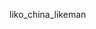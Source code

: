 liko_china_likeman

<!---
likogogogo/likogogogo is a ✨ special ✨ repository because its `README.md` (this file) appears on your GitHub profile.
You can click the Preview link to take a look at your changes.
--->

